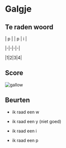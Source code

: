 # Galgje

## Te raden woord

| p |  | p | i | 

|-|-|-|-|

|1|2|3|4|

## Score
![gallow](./images/3.png)

## Beurten
* ik raad een w
* ik raad een y (niet goed)
* ik raad een i

* ik raad een p
